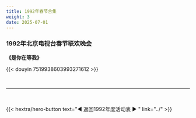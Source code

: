 ```yaml
---
title: 1992年春节合集
weight: 3
date: 2025-07-01
---
```


### 1992年北京电视台春节联欢晚会

**《是你在等我》**

{{< douyin 7519938603993271612 >}}


<br>
<hr>
<br>

{{< hextra/hero-button text="◀ 返回1992年度活动表 ▶ " link="../" >}}